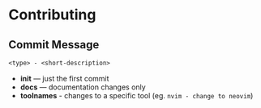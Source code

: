 # Contributing

## Commit Message

```txt
<type> - <short-description>
```

* **init** — just the first commit
* **docs** — documentation changes only
* **toolnames** - changes to a specific tool (eg. `nvim - change to neovim`)
